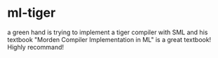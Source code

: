 # ml-tiger
a green hand is trying to implement a tiger compiler with SML and his textbook
"Morden Compiler Implementation in ML" is a great textbook!
Highly recommand!
